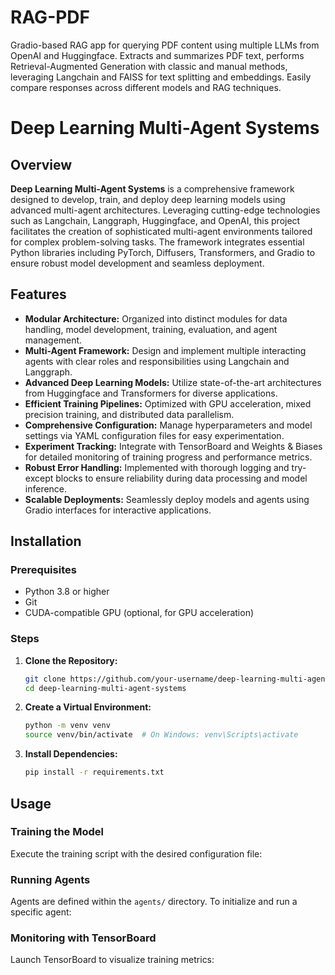 # RAG-PDF
Gradio-based RAG app for querying PDF content using multiple LLMs from OpenAI and Huggingface. Extracts and summarizes PDF text, performs Retrieval-Augmented Generation with classic and manual methods, leveraging Langchain and FAISS for text splitting and embeddings. Easily compare responses across different models and RAG techniques.

# Deep Learning Multi-Agent Systems

## Overview

**Deep Learning Multi-Agent Systems** is a comprehensive framework designed to develop, train, and deploy deep learning models using advanced multi-agent architectures. Leveraging cutting-edge technologies such as Langchain, Langgraph, Huggingface, and OpenAI, this project facilitates the creation of sophisticated multi-agent environments tailored for complex problem-solving tasks. The framework integrates essential Python libraries including PyTorch, Diffusers, Transformers, and Gradio to ensure robust model development and seamless deployment.

## Features

- **Modular Architecture:** Organized into distinct modules for data handling, model development, training, evaluation, and agent management.
- **Multi-Agent Framework:** Design and implement multiple interacting agents with clear roles and responsibilities using Langchain and Langgraph.
- **Advanced Deep Learning Models:** Utilize state-of-the-art architectures from Huggingface and Transformers for diverse applications.
- **Efficient Training Pipelines:** Optimized with GPU acceleration, mixed precision training, and distributed data parallelism.
- **Comprehensive Configuration:** Manage hyperparameters and model settings via YAML configuration files for easy experimentation.
- **Experiment Tracking:** Integrate with TensorBoard and Weights & Biases for detailed monitoring of training progress and performance metrics.
- **Robust Error Handling:** Implemented with thorough logging and try-except blocks to ensure reliability during data processing and model inference.
- **Scalable Deployments:** Seamlessly deploy models and agents using Gradio interfaces for interactive applications.

## Installation

### Prerequisites

- Python 3.8 or higher
- Git
- CUDA-compatible GPU (optional, for GPU acceleration)

### Steps

1. **Clone the Repository:**

    ```bash
    git clone https://github.com/your-username/deep-learning-multi-agent-systems.git
    cd deep-learning-multi-agent-systems
    ```

2. **Create a Virtual Environment:**

    ```bash
    python -m venv venv
    source venv/bin/activate  # On Windows: venv\Scripts\activate
    ```

3. **Install Dependencies:**

    ```bash
    pip install -r requirements.txt
    ```

## Usage

### Training the Model

Execute the training script with the desired configuration file:


### Running Agents

Agents are defined within the `agents/` directory. To initialize and run a specific agent:


### Monitoring with TensorBoard

Launch TensorBoard to visualize training metrics:


